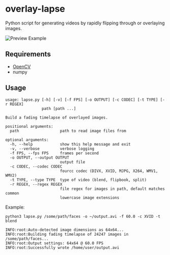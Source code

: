 # overlay-lapse
Python script for generating videos by rapidly flipping through or overlaying images.

![Preview Example](examples/anime_face.gif)

## Requirements
* [OpenCV](https://opencv.org/)
* numpy

## Usage

```
usage: lapse.py [-h] [-v] [-f FPS] [-o OUTPUT] [-c CODEC] [-t TYPE] [-r REGEX]
                path [path ...]

Build a fading timelapse of overlayed images.

positional arguments:
  path                  path to read image files from

optional arguments:
  -h, --help            show this help message and exit
  -v, --verbose         verbose logging
  -f FPS, --fps FPS     frames per second
  -o OUTPUT, --output OUTPUT
                        output file
  -c CODEC, --codec CODEC
                        fourcc codec (DIVX, XVID, MJPG, X264, WMV1, WMV2)
  -t TYPE, --type TYPE  type of video (blend, flipbook, split)
  -r REGEX, --regex REGEX
                        file regex for images in path, default matches common
                        lowercase image extensions
```

Example:
```
python3 lapse.py /some/path/faces -o ~/output.avi -f 60.0 -c XVID -t blend

INFO:root:Auto-detected image dimensions as 64x64...
INFO:root:Building fading timelapse of 24247 images in /some/path/faces...
INFO:root:Output settings: 64x64 @ 60.0 FPS
INFO:root:Successfully wrote /home/user/output.avi
```
